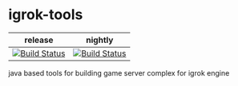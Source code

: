# igrok-tools

| release | nightly |
| --- | --- |
| [![Build Status](https://travis-ci.org/OlegGolovchenko/igrok-tools.svg?branch=master)](https://travis-ci.org/OlegGolovchenko/igrok-tools) | [![Build Status](https://travis-ci.org/OlegGolovchenko/igrok-tools.svg?branch=development)](https://travis-ci.org/OlegGolovchenko/igrok-tools) |

java based tools for building game server complex for igrok engine
